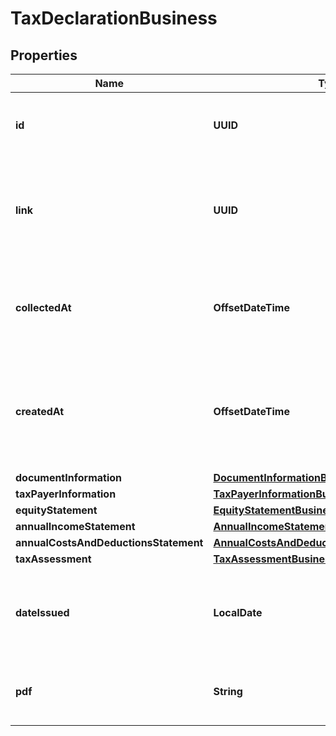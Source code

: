 

# TaxDeclarationBusiness


## Properties

| Name | Type | Description | Notes |
|------------ | ------------- | ------------- | -------------|
|**id** | **UUID** | Belvo&#39;s unique ID for the current tax declaration. |  |
|**link** | **UUID** | Belvo&#39;s unique ID of the user that this tax declaration is associated with. |  |
|**collectedAt** | **OffsetDateTime** | The ISO-8601 timestamp when the data point was collected. |  |
|**createdAt** | **OffsetDateTime** | The ISO-8601 timestamp of when the data point was last updated in Belvo&#39;s database. |  |
|**documentInformation** | [**DocumentInformationBusiness**](DocumentInformationBusiness.md) |  |  |
|**taxPayerInformation** | [**TaxPayerInformationBusiness**](TaxPayerInformationBusiness.md) |  |  |
|**equityStatement** | [**EquityStatementBusiness**](EquityStatementBusiness.md) |  |  |
|**annualIncomeStatement** | [**AnnualIncomeStatementBusiness**](AnnualIncomeStatementBusiness.md) |  |  |
|**annualCostsAndDeductionsStatement** | [**AnnualCostsAndDeductionsStatementBusiness**](AnnualCostsAndDeductionsStatementBusiness.md) |  |  |
|**taxAssessment** | [**TaxAssessmentBusiness**](TaxAssessmentBusiness.md) |  |  |
|**dateIssued** | **LocalDate** | The date the tax declaration was issued by the fiscal institution. |  |
|**pdf** | **String** | The PDF of the tax declaration, as a binary string. |  |



